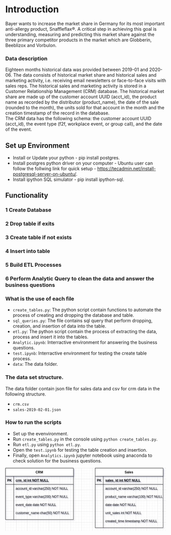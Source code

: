 #	Introduction          
Bayer wants to increase the market share in Germany for its most important anti-allergy product, Snaffleflax®. A critical step in achieving this goal is understanding, measuring and predicting this market share against the three primary competitor products in the market which are Globberin, Beeblizox and Vorbulon.
### Data description
Eighteen months historical data was provided between 2019-01 and 2020-06. The data consists of historical market share and historical sales and marketing activity, i.e. receiving email newsletters or face-to-face visits with sales reps. The historical sales and marketing activity is stored in a Customer Relationship Management (CRM) database.
The historical market share are made up of the customer account UUID (acct_id), the product name as recorded by the distributor (product_name), the date of the sale (rounded to the month), the units sold for that account in the month and the creation timestamp of the record in the database.     
The CRM data has the following schema: the customer account UUID (acct_id), the event type (f2f, workplace event, or group call), and the date of the event. 

## Set up Environment
*   Install or Update your python - pip install postgres.
*   Install postgres python driver on your computer - Ubuntu user can follow the follwing link for quick setup - https://tecadmin.net/install-postgresql-server-on-ubuntu/.
*   Install ipython SQL simulator - pip install ipython-sql.

##  Functionality
### 1   Create Database
### 2   Drop table if exits
### 3   Create table if not exists
### 4   Insert into table
### 5   Build ETL Processes
### 6   Perform Analytic Query to clean the data and answer the business questions


### What is the use of each file
*   `create_tables.py`: The python script contain functions to automate the process of creating and dropping the database and table.
*   `sql_queries.py`: The file contains sql query that perform dropping, creation, and insertion of data into the table. 
*   `etl.py`: The python script contain the process of extracting the data, process and insert it into the tables.
*   `Analytic.ipynb`: Interractive environment for answering the business questions.
*   `test.ipynb`: Interractive environment for testing the create table process.
*   `data`:  The data folder.

### The data set structure.
The data folder contain json file for sales data and csv for crm data in the following structure.
*   `crm.csv`
*   `sales-2019-02-01.json`

### How to run the scripts
*   Set up the evenvironment.
*   Run `create_tables.py` in the console using `python create_tables.py`.
*   Run `etl.py` using `python etl.py`.
*	Open the `test.ipynb` for testing the table creation and insertion.
*   Finally, open `Analytics.ipynb` jupyter notebook using anaconda to check solution for the business questions.

![alt text](https://github.com/JohnOMDev/data-engineering-projects/blob/main/creating_timeseries_etl/images/bayer.jpg?raw=true)
